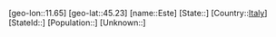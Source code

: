 ﻿---
location: [45.23,11.65]
type: City
tags:
- geo/City


SpocWebEntityId: 30077
isDeleted: false
confidential: public

---
[geo-lon::11.65]
[geo-lat::45.23]
[name::Este]
[State::]
[Country::[Italy](geo/Continent/Europe/Italy.md)]
[StateId::]
[Population::]
[Unknown::]

